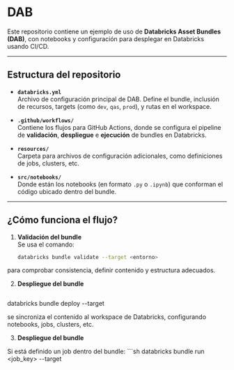 # DAB
Este repositorio contiene un ejemplo de uso de **Databricks Asset Bundles (DAB)**, con notebooks y configuración para desplegar en Databricks usando CI/CD.

---

##  Estructura del repositorio

- **`databricks.yml`**  
  Archivo de configuración principal de DAB. Define el bundle, inclusión de recursos, targets (como `dev`, `qas`, `prod`), y rutas en el workspace.

- **`.github/workflows/`**  
  Contiene los flujos para GitHub Actions, donde se configura el pipeline de **validación**, **despliegue** e **ejecución** de bundles en Databricks.

- **`resources/`**  
  Carpeta para archivos de configuración adicionales, como definiciones de jobs, clusters, etc.

- **`src/notebooks/`**  
  Donde están los notebooks (en formato `.py` o `.ipynb`) que conforman el código ubicado dentro del bundle.

---

##  ¿Cómo funciona el flujo?

1. **Validación del bundle**  
   Se usa el comando:
   ```sh
   databricks bundle validate --target <entorno>

para comprobar consistencia, definir contenido y estructura adecuados.

2.	**Despliegue del bundle**
    
  	```sh
   databricks bundle deploy --target <entorno>

se sincroniza el contenido al workspace de Databricks, configurando notebooks, jobs, clusters, etc.

3. **Despliegue del bundle**

Si está definido un job dentro del bundle:
    ```sh
    databricks bundle run <job_key> --target <entorno>
